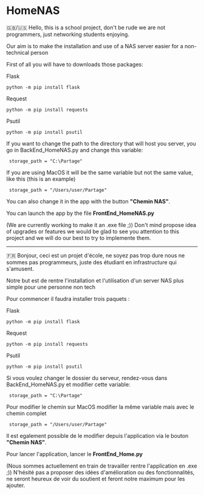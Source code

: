 # HomeNAS

🇬🇧/🇺🇸
Hello, this is a school project, don't be rude we are not programmers, just networking students enjoying. 

Our aim is to make the installation and use of a NAS server easier for a non-technical person

First of all you will have to downloads those packages:

Flask 

`python -m pip install flask`

Request

`python -m pip install requests`

Psutil

`python -m pip install psutil`

If you want to change the path to the directory that will host you server, you go in BackEnd_HomeNAS.py and change this variable:

     storage_path = "C:\Partage"

If you are using MacOS it will be the same variable but not the same value, like this (this is an example)

     storage_path = "/Users/user/Partage"
     
You can also change it in the app with the button **"Chemin NAS"**.

You can launch the app by the file **FrontEnd_HomeNAS.py**

(We are currently working to make it an .exe file ;))
Don't mind propose idea of upgrades or features we would be glad to see you attention to this project and we will do our best to try to implemente them.

--------------------------------------------------------------------------------------------------------------------------------------------------------------------


🇫🇷
Bonjour, ceci est un projet d'école, ne soyez pas trop dure nous ne sommes pas programmeurs, juste des étudiant en infrastructure qui s'amusent.

Notre but est de rentre l'installation et l'utilisation d'un server NAS plus simple pour une personne non tech

Pour commencer il faudra installer trois paquets :

Flask 

`python -m pip install flask`

Request

`python -m pip install requests`

Psutil

`python -m pip install psutil`

Si vous voulez changer le dossier du serveur, rendez-vous dans BackEnd_HomeNAS.py et modifier cette variable:

     storage_path = "C:\Partage"

Pour modifier le chemin sur MacOS modifier la même variable mais avec le chemin complet

     storage_path = "/Users/user/Partage"
     
Il est egalement possible de le modifier depuis l'application via le bouton **"Chemin NAS"**.

Pour lancer l'application, lancer le **FrontEnd_Home.py**

(Nous sommes actuellement en train de travailler rentre l'application en .exe ;))
N'hésité pas a proposer des idées d'amélioration ou des fonctionnalités, ne seront heureux de voir du soutient et feront notre maximum pour les ajouter.
